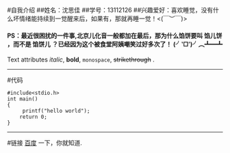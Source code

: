 #自我介绍
##姓名：沈思佳
##学号：13112126
##兴趣爱好：喜欢睡觉，没有什么坏情绪能持续到一觉醒来后，如果有，那就再睡一觉！<(￣︶￣)>
#### PS：最近很困扰的一件事,北京儿化音一般都加在最后，那为什么馅饼要叫 **馅儿饼** ，而不是 **馅饼儿** ？已经因为这个被食堂阿姨嘲笑过好多次了！ (╯‵□′)╯︵┻━┻
Text attributes *italic*, **bold**, 
`monospace`, ~~strikethrough~~ .
***
#代码

    #include<stdio.h>
    int main()
    {
         printf("hello world");
        return 0;
    }
***
#链接
[百度](http://baidu.com/ "Title") 一下，你就知道.
